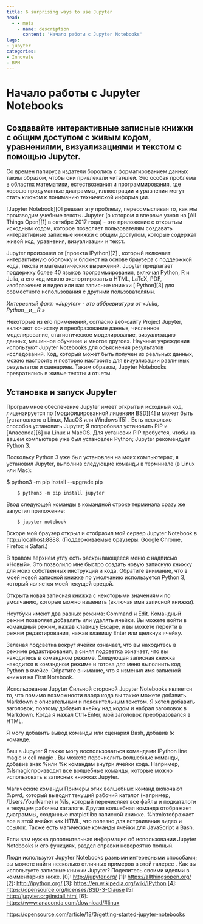 ```yaml
---
title: 6 surprising ways to use Jupyter
head:
  - - meta
    - name: description
      content: 'Начало работы с Jupyter Notebooks'
tags:
- jupyter
categories:
- Innovate
- BPM
---
```


# Начало работы с Jupyter Notebooks

## Создавайте интерактивные записные книжки с общим доступом с живым кодом, уравнениями, визуализациями и текстом с помощью Jupyter.

Со времен папируса издатели боролись с форматированием данных таким образом, чтобы они привлекали читателей. Это особая проблема в областях математики, естествознания и программирования, где хорошо продуманные диаграммы, иллюстрации и уравнения могут стать ключом к пониманию технической информации.

[Jupyter Notebook][0] решает эту проблему, переосмысливая то, как мы производим учебные тексты. Jupyter (о котором я впервые узнал на [All Things Open][1] в октябре 2017 года) - это приложение с открытым исходным кодом, которое позволяет пользователям создавать интерактивные записные книжки с общим доступом, которые содержат живой код, уравнения, визуализации и текст.

Jupyter произошел от [проекта IPython][2] , который включает интерактивную оболочку и блокнот на основе браузера с поддержкой кода, текста и математических выражений. Jupyter предлагает поддержку более 40 языков программирования, включая Python, R и Julia, а его код можно экспортировать в HTML, LaTeX, PDF, изображения и видео или как записные книжки [IPython][3] для совместного использования с другими пользователями.

_Интересный факт: «Jupyter» - это аббревиатура от «Julia, Python__и__R.»_

Некоторые из его применений, согласно веб-сайту Project Jupyter, включают «очистку и преобразование данных, численное моделирование, статистическое моделирование, визуализацию данных, машинное обучение и многое другое». Научные учреждения используют Jupyter Notebooks для объяснения результатов исследований. Код, который может быть получен из реальных данных, можно настроить и повторно настроить для визуализации различных результатов и сценариев. Таким образом, Jupyter Notebooks превратились в живые тексты и отчеты.

## Установка и запуск Jupyter

Программное обеспечение Jupyter имеет открытый исходный код, лицензируется по [модифицированной лицензии BSD][4] и может быть [установлено в Linux, MacOS или Windows][5] . Есть несколько способов установить Jupyter; Я попробовал установить PIP и [Anaconda][6] на Linux и MacOS. Для установки PIP требуется, чтобы на вашем компьютере уже был установлен Python; Jupyter рекомендует Python 3.

Поскольку Python 3 уже был установлен на моих компьютерах, я установил Jupyter, выполнив следующие команды в терминале (в Linux или Mac):

    

$ python3 -m pip install --upgrade pip   
```
    $ python3 -m pip install jupyter
```
Ввод следующей команды в командной строке терминала сразу же запустил приложение:
```
    $ jupyter notebook
```
Вскоре мой браузер открыл и отобразил мой сервер Jupyter Notebook в http://localhost:8888. (Поддерживаемые браузеры: Google Chrome, Firefox и Safari.)


В правом верхнем углу есть раскрывающееся меню с надписью «Новый». Это позволило мне быстро создать новую записную книжку для моих собственных инструкций и кода. Обратите внимание, что в моей новой записной книжке по умолчанию используется Python 3, который является моей текущей средой.

Открыта новая записная книжка с некоторыми значениями по умолчанию, которые можно изменить (включая имя записной книжки).



Ноутбуки имеют два разных режима: Command и Edit. Командный режим позволяет добавлять или удалять ячейки. Вы можете войти в командный режим, нажав клавишу Escape, и вы можете перейти в режим редактирования, нажав клавишу Enter или щелкнув ячейку.

Зеленая подсветка вокруг ячейки означает, что вы находитесь в режиме редактирования, а синяя подсветка означает, что вы находитесь в командном режиме. Следующая записная книжка находится в командном режиме и готова для меня выполнить код Python в ячейке. Обратите внимание, что я изменил имя записной книжки на First Notebook.

Использование Jupyter
Сильной стороной Jupyter Notebooks является то, что помимо возможности ввода кода вы также можете добавить Markdown с описательным и пояснительным текстом. Я хотел добавить заголовок, поэтому добавил ячейку над кодом и набрал заголовок в Markdown. Когда я нажал Ctrl+Enter, мой заголовок преобразовался в HTML.



Я могу добавить вывод команды или сценария Bash, добавив !к команде.

 
Баш в Jupyter
Я также могу воспользоваться командами IPython line magic и cell magic . Вы можете перечислить волшебные команды, добавив знак %или %к командам внутри ячейки кода. Например, %lsmagicпроизводит все волшебные команды, которые можно использовать в записных книжках Jupyter.

 
Магические команды
Примеры этих волшебных команд включают %pwd, который выводит текущий рабочий каталог (например, /Users/YourName) и %ls, который перечисляет все файлы и подкаталоги в текущем рабочем каталоге. Другая волшебная команда отображает диаграммы, созданные matplotlibв записной книжке. %htmlотображает все в этой ячейке как HTML, что полезно для встраивания видео и ссылок. Также есть магические команды ячейки для JavaScript и Bash.

Если вам нужна дополнительная информация об использовании Jupyter Notebooks и его функциях, раздел справки невероятно полный.

Люди используют Jupyter Notebooks разными интересными способами; вы можете найти несколько отличных примеров в этой галерее . Как вы используете записные книжки Jupyter? Поделитесь своими идеями в комментариях ниже.
[0]: http://jupyter.org/
[1]: https://allthingsopen.org/
[2]: http://ipython.org/
[3]: https://en.wikipedia.org/wiki/IPython
[4]: https://opensource.org/licenses/BSD-3-Clause
[5]: http://jupyter.org/install.html
[6]: https://www.anaconda.com/download/#linux

 
https://opensource.com/article/18/3/getting-started-jupyter-notebooks
